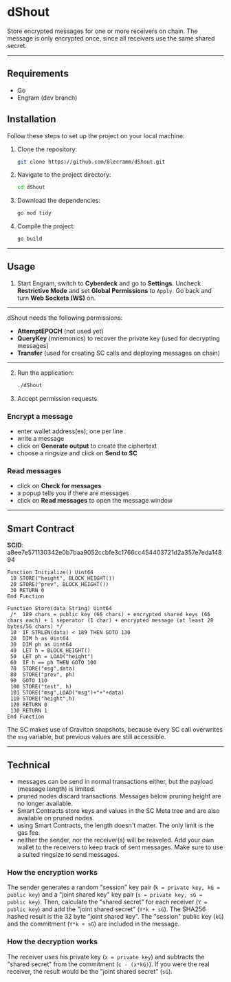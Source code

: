 # dShout

Store encrypted messages for one or more receivers on chain.
The message is only encrypted once, since all receivers use the same shared secret.

---

## Requirements

- Go
- Engram (dev branch)

## Installation

Follow these steps to set up the project on your local machine:

1. Clone the repository:

   ```sh
   git clone https://github.com/8lecramm/dShout.git
   ```

2. Navigate to the project directory:

   ```sh
   cd dShout
   ```

3. Download the dependencies:

   ```sh
   go mod tidy
   ```

4. Compile the project:

   ```sh
   go build
   ```

---

## Usage

1. Start Engram, switch to **Cyberdeck** and go to **Settings**.
Uncheck **Restrictive Mode** and set **Global Permissions** to `Apply`. 
Go back and turn **Web Sockets (WS)** on.
---
dShout needs the following permissions:

- **AttemptEPOCH** (not used yet)
- **QueryKey** (mnemonics) to recover the private key (used for decrypting messages)
- **Transfer** (used for creating SC calls and deploying messages on chain)
---
2. Run the application:

   ```sh
   ./dShout
   ```

3. Accept permission requests

### Encrypt a message
- enter wallet address(es); one per line
- write  a message
- click on **Generate output** to create the ciphertext
- choose a ringsize and click on **Send to SC**

### Read messages
- click on **Check for messages**
- a popup tells you if there are messages
- click on **Read messages** to open the message window

---

## Smart Contract

**SCID**: a8ee7e571130342e0b7baa9052ccbfe3c1766cc454403721d2a357e7eda14894

```
Function Initialize() Uint64
 10 STORE("height", BLOCK_HEIGHT())
 20 STORE("prev", BLOCK_HEIGHT())
 30 RETURN 0 
End Function 

Function Store(data String) Uint64
 /*  189 chars = public key (66 chars) + encrypted shared keys (66 chars each) + 1 seperator (1 char) + encrypted message (at least 28 bytes/56 chars) */
 10  IF STRLEN(data) < 189 THEN GOTO 130
 20  DIM h as Uint64
 30  DIM ph as Uint64
 40  LET h = BLOCK_HEIGHT()
 50  LET ph = LOAD("height")
 60  IF h == ph THEN GOTO 100
 70  STORE("msg",data)
 80  STORE("prev", ph)
 90  GOTO 110
 100 STORE("test", h)
 101 STORE("msg",LOAD("msg")+"+"+data)
 110 STORE("height",h)
 120 RETURN 0
 130 RETURN 1
End Function
```

The SC makes use of Graviton snapshots, because every SC call overwrites the `msg` variable, but previous values are still accessible.

---

## Technical

- messages can be send in normal transactions either, but the payload (message length) is limited.
- pruned nodes discard transactions. Messages below pruning height are no longer available.
- Smart Contracts store keys and values in the SC Meta tree and are also available on pruned nodes.
- using Smart Contracts, the length doesn't matter. The only limit is the gas fee.
- neither the sender, nor the receiver(s) will be reaveled. Add your own wallet to the receivers to keep track of sent messages. Make sure to use a suited ringsize to send messages.

### How the encryption works

The sender generates a random "session" key pair (`k = private key, kG = public key`) and a "joint shared key" key pair (`s = private key, sG = public key`).
Then, calculate the "shared secret" for each receiver (`Y = public key`) and add the "joint shared secret" (`Y*k + sG`). 
The SHA256 hashed result is the 32 byte "joint shared key". 
The "session" public key (`kG`) and the commitment (`Y*k + sG`) are included in the message.

### How the decryption works

The receiver uses his private key (`x = private key`) and subtracts the "shared secret" from the commitment (` c - (x*kG) `).
If you were the real receiver, the result would be the "joint shared secret" (`sG`).
